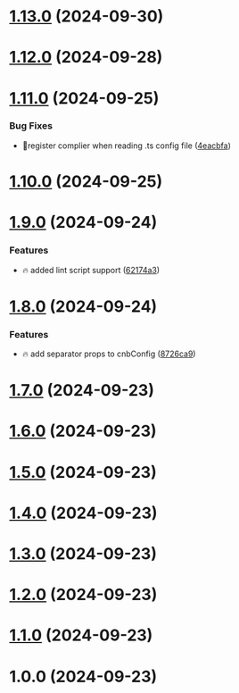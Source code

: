 # [1.13.0](https://github.com/amir-ben-shimol/cnb/compare/v1.12.0...v1.13.0) (2024-09-30)

# [1.12.0](https://github.com/amir-ben-shimol/cnb/compare/v1.11.0...v1.12.0) (2024-09-28)

# [1.11.0](https://github.com/amir-ben-shimol/cnb/compare/v1.10.0...v1.11.0) (2024-09-25)


### Bug Fixes

* 🐞register complier when reading .ts config file ([4eacbfa](https://github.com/amir-ben-shimol/cnb/commit/4eacbfa7292606159d04f99c94f0e78fb80e654f))

# [1.10.0](https://github.com/amir-ben-shimol/cnb/compare/v1.9.0...v1.10.0) (2024-09-25)

# [1.9.0](https://github.com/amir-ben-shimol/cnb/compare/v1.8.0...v1.9.0) (2024-09-24)


### Features

* 🔥 added lint script support ([62174a3](https://github.com/amir-ben-shimol/cnb/commit/62174a32524bb96367a950109f165d6ff1f9ef78))

# [1.8.0](https://github.com/amir-ben-shimol/cnb/compare/v1.7.0...v1.8.0) (2024-09-24)


### Features

*  🔥 add separator props to cnbConfig ([8726ca9](https://github.com/amir-ben-shimol/cnb/commit/8726ca99ae0f0cfd80e863b7775952788f2fa010))

# [1.7.0](https://github.com/amir-ben-shimol/cnb/compare/v1.6.0...v1.7.0) (2024-09-23)

# [1.6.0](https://github.com/amir-ben-shimol/cnb/compare/v1.5.0...v1.6.0) (2024-09-23)

# [1.5.0](https://github.com/amir-ben-shimol/cnb/compare/v1.4.0...v1.5.0) (2024-09-23)

# [1.4.0](https://github.com/amir-ben-shimol/cnb/compare/v1.3.0...v1.4.0) (2024-09-23)

# [1.3.0](https://github.com/amir-ben-shimol/cnb/compare/v1.2.0...v1.3.0) (2024-09-23)

# [1.2.0](https://github.com/amir-ben-shimol/cnb/compare/v1.1.0...v1.2.0) (2024-09-23)

# [1.1.0](https://github.com/amir-ben-shimol/cnb/compare/v1.0.0...v1.1.0) (2024-09-23)

# 1.0.0 (2024-09-23)
